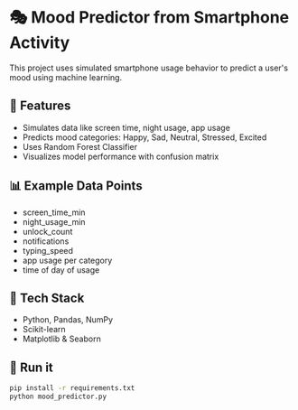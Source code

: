 # 🎭 Mood Predictor from Smartphone Activity

This project uses simulated smartphone usage behavior to predict a user's mood using machine learning.

## 🚀 Features
- Simulates data like screen time, night usage, app usage
- Predicts mood categories: Happy, Sad, Neutral, Stressed, Excited
- Uses Random Forest Classifier
- Visualizes model performance with confusion matrix

## 📊 Example Data Points
- screen_time_min
- night_usage_min
- unlock_count
- notifications
- typing_speed
- app usage per category
- time of day of usage

## 🧠 Tech Stack
- Python, Pandas, NumPy
- Scikit-learn
- Matplotlib & Seaborn

## 📁 Run it
```bash
pip install -r requirements.txt
python mood_predictor.py
